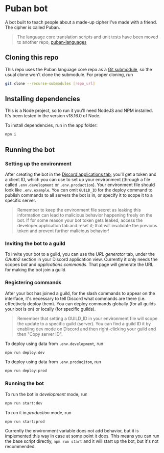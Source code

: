 # Puban bot

A bot built to teach people about a made-up cipher I've made with a friend. The cipher is called Puban.

> The language core translation scripts and unit tests have been moved to another repo, [puban-languages](https://github.com/Shoonkey/puban-languages)

## Cloning this repo

This repo uses the Puban language core repo as a [Git submodule](https://git-scm.com/book/en/v2/Git-Tools-Submodules), so the usual clone won't clone the submodule. For proper cloning, run

```sh
git clone --recurse-submodules [repo_url]
```

## Installing dependencies

This is a Node project, so to run it you'll need NodeJS and NPM installed. It's been tested in the version v18.16.0 of Node.

To install dependencies, run in the app folder:

```sh
npm i
```

## Running the bot

### Setting up the environment

After creating the bot in the [Discord applications tab](https://discord.com/developers/applications), you'll get a token and a client ID, which you can use to set up your environment (through a file called `.env.development` or `.env.production`). Your environment file should look like `.env.example`. You can omit `GUILD_ID` for the deploy command to publish commands to all servers the bot is in, or specify it to scope it to a specific server.

> Remember to keep the environment file secret as leaking this information can lead to malicious behavior happening freely on the bot. If for some reason your bot token gets leaked, access the developer application tab and reset it; that will invalidate the previous token and prevent further malicious behavior!

### Inviting the bot to a guild

To invite your bot to a guild, you can use the *URL generator* tab, under the *OAuth2* section in your Discord application view. Currently it only needs the scopes *bot* and *applications.commands*. That page will generate the URL for making the bot join a guild.

### Registering commands

After your bot has joined a guild, for the slash commands to appear on the interface, it's necessary to tell Discord what commands are there (i.e. effectively deploy them). You can deploy commands globally (for all guilds your bot is on) or locally (for specific guilds).

> Remember that setting a GUILD_ID in your environment file will scope the update to a specific guild (server). You can find a guild ID it by enabling dev mode on Discord and then right-clicking your guild and then "Copy server ID".

To deploy using data from `.env.development`, run

```sh
npm run deploy:dev
```


To deploy using data from `.env.produciton`, run

```sh
npm run deploy:prod
```

### Running the bot

To run the bot in *development* mode, run

```sh
npm run start:dev
```

To run it in *production* mode, run

```sh
npm run start:prod
```

Currently the environment variable does not add behavior, but it is implemented this way in case at some point it does. This means you can run the base script directly, `npm run start` and it will start up the bot, but it's not recommended.